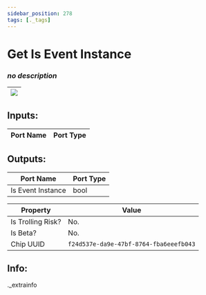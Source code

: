 ```yaml
---
sidebar_position: 278
tags: [._tags]
---
```


# Get Is Event Instance


### *no description*

| ![](https://images-ext-2.discordapp.net/external/MPmIaQzlEPmgGWlgi-WxBBXt0Bjv_zWPkg1y1f_sy3s/https/www.recroomcircuits.com/image/circuit/absolute-value?width=206&height=108) |
|-----|

## Inputs:
| Port Name | Port Type |
|-----------|-----------|

## Outputs:
| Port Name | Port Type |
|-----------|-----------|
| Is Event Instance | bool | 

| Property  | Value |
|-------------------|-----------|
| Is Trolling Risk? | No. |
| Is Beta? | No. |
| Chip UUID | `f24d537e-da9e-47bf-8764-fba6eeefb043` |

## Info:
._extrainfo